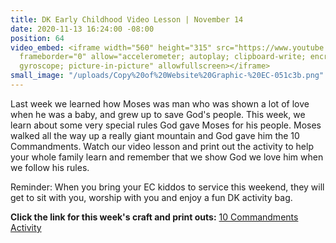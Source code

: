 ```yaml
---
title: DK Early Childhood Video Lesson | November 14
date: 2020-11-13 16:24:00 -08:00
position: 64
video_embed: <iframe width="560" height="315" src="https://www.youtube.com/embed/iXxH8lvdo4Q"
  frameborder="0" allow="accelerometer; autoplay; clipboard-write; encrypted-media;
  gyroscope; picture-in-picture" allowfullscreen></iframe>
small_image: "/uploads/Copy%20of%20Website%20Graphic-%20EC-051c3b.png"
---
```


Last week we learned how Moses was man who was shown a lot of love when he was a baby, and grew up to save God's people. This week, we learn about some very special rules God gave Moses for his people. Moses walked all the way up a really giant mountain and God gave him the 10 Commandments. Watch our video lesson and print out the activity to help your whole family learn and remember that we show God we love him when we follow his rules.

Reminder: When you bring your EC kiddos to service this weekend, they will get to sit with you, worship with you and enjoy a fun DK activity bag.

**Click the link for this week's craft and print outs:**
[10 Commandments Activity](https://drive.google.com/file/d/1uH-GGg1lo-r5fCvlQ6XcxgTco4X3eaAK/view?usp=sharing)